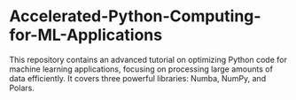 # Accelerated-Python-Computing-for-ML-Applications
This repository contains an advanced tutorial on optimizing Python code for machine learning applications, focusing on processing large amounts of data efficiently. It covers three powerful libraries: Numba, NumPy, and Polars.
